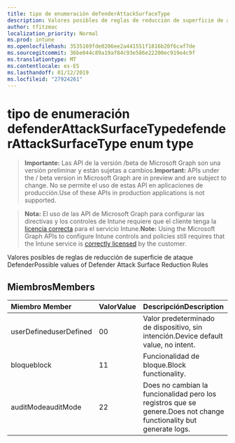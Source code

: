 ```yaml
---
title: tipo de enumeración defenderAttackSurfaceType
description: Valores posibles de reglas de reducción de superficie de ataque Defender
author: tfitzmac
localization_priority: Normal
ms.prod: intune
ms.openlocfilehash: 3535169fde0206ee2a441551f1816b20f6caf7de
ms.sourcegitcommit: 36be044c89a19af84c93e586e22200ec919e4c9f
ms.translationtype: MT
ms.contentlocale: es-ES
ms.lasthandoff: 01/12/2019
ms.locfileid: "27924261"
---
```

# <a name="defenderattacksurfacetype-enum-type"></a><span data-ttu-id="ffa5a-103">tipo de enumeración defenderAttackSurfaceType</span><span class="sxs-lookup"><span data-stu-id="ffa5a-103">defenderAttackSurfaceType enum type</span></span>

> <span data-ttu-id="ffa5a-104">**Importante:** Las API de la versión /beta de Microsoft Graph son una versión preliminar y están sujetas a cambios.</span><span class="sxs-lookup"><span data-stu-id="ffa5a-104">**Important:** APIs under the / beta version in Microsoft Graph are in preview and are subject to change.</span></span> <span data-ttu-id="ffa5a-105">No se permite el uso de estas API en aplicaciones de producción.</span><span class="sxs-lookup"><span data-stu-id="ffa5a-105">Use of these APIs in production applications is not supported.</span></span>

> <span data-ttu-id="ffa5a-106">**Nota:** El uso de las API de Microsoft Graph para configurar las directivas y los controles de Intune requiere que el cliente tenga la [licencia correcta](https://go.microsoft.com/fwlink/?linkid=839381) para el servicio Intune.</span><span class="sxs-lookup"><span data-stu-id="ffa5a-106">**Note:** Using the Microsoft Graph APIs to configure Intune controls and policies still requires that the Intune service is [correctly licensed](https://go.microsoft.com/fwlink/?linkid=839381) by the customer.</span></span>

<span data-ttu-id="ffa5a-107">Valores posibles de reglas de reducción de superficie de ataque Defender</span><span class="sxs-lookup"><span data-stu-id="ffa5a-107">Possible values of Defender Attack Surface Reduction Rules</span></span>
## <a name="members"></a><span data-ttu-id="ffa5a-108">Miembros</span><span class="sxs-lookup"><span data-stu-id="ffa5a-108">Members</span></span>
|<span data-ttu-id="ffa5a-109">Miembro	</span><span class="sxs-lookup"><span data-stu-id="ffa5a-109">Member</span></span>|<span data-ttu-id="ffa5a-110">Valor</span><span class="sxs-lookup"><span data-stu-id="ffa5a-110">Value</span></span>|<span data-ttu-id="ffa5a-111">Descripción</span><span class="sxs-lookup"><span data-stu-id="ffa5a-111">Description</span></span>|
|:---|:---|:---|
|<span data-ttu-id="ffa5a-112">userDefined</span><span class="sxs-lookup"><span data-stu-id="ffa5a-112">userDefined</span></span>|<span data-ttu-id="ffa5a-113">0</span><span class="sxs-lookup"><span data-stu-id="ffa5a-113">0</span></span>|<span data-ttu-id="ffa5a-114">Valor predeterminado de dispositivo, sin intención.</span><span class="sxs-lookup"><span data-stu-id="ffa5a-114">Device default value, no intent.</span></span>|
|<span data-ttu-id="ffa5a-115">bloque</span><span class="sxs-lookup"><span data-stu-id="ffa5a-115">block</span></span>|<span data-ttu-id="ffa5a-116">1</span><span class="sxs-lookup"><span data-stu-id="ffa5a-116">1</span></span>|<span data-ttu-id="ffa5a-117">Funcionalidad de bloque.</span><span class="sxs-lookup"><span data-stu-id="ffa5a-117">Block functionality.</span></span>|
|<span data-ttu-id="ffa5a-118">auditMode</span><span class="sxs-lookup"><span data-stu-id="ffa5a-118">auditMode</span></span>|<span data-ttu-id="ffa5a-119">2</span><span class="sxs-lookup"><span data-stu-id="ffa5a-119">2</span></span>|<span data-ttu-id="ffa5a-120">Does no cambian la funcionalidad pero los registros que se genere.</span><span class="sxs-lookup"><span data-stu-id="ffa5a-120">Does not change functionality but generate logs.</span></span>|





